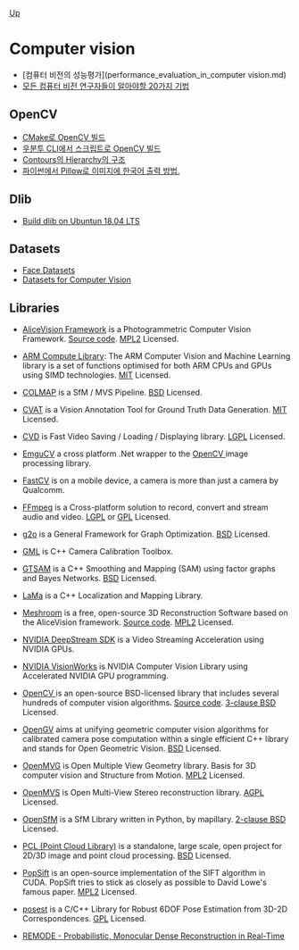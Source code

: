[Up](../index.md)

# Computer vision

- [컴퓨터 비전의 성능평가](performance_evaluation_in_computer vision.md)
- [모든 컴퓨터 비전 연구자들이 알아야할 20가지 기법](./computer_vision_20_techniques.md)

## OpenCV

- [CMake로 OpenCV 빌드](build_opencv_with_cmake.md)
- [우분투 CLI에서 스크립트로 OpenCV 빌드](build_opencv_on_ubuntu_cli_with_script.md)
- [Contours의 Hierarchy의 구조](contours_hierarchy.md)
- [파이썬에서 Pillow로 이미지에 한국어 출력 방법.](python_korean.md)

## Dlib

- [Build dlib on Ubuntun 18.04 LTS](build_dlib_on_ubuntu1804lts.md)

## Datasets

- [Face Datasets](face_datasets.md)
- [Datasets for Computer Vision](datasets.md)

## Libraries

- [AliceVision Framework](https://alicevision.org/#) is a Photogrammetric Computer Vision Framework. [Source code](https://github.com/alicevision/AliceVision). [MPL2](https://en.wikipedia.org/wiki/Mozilla_Public_License) Licensed.
- [ARM Compute Library](https://github.com/ARM-software/ComputeLibrary): The ARM Computer  Vision and Machine Learning library is a set of functions optimised for  both ARM CPUs and GPUs using SIMD technologies. [MIT](https://en.wikipedia.org/wiki/MIT_License) Licensed.
- [COLMAP](https://colmap.github.io/) is a SfM / MVS Pipeline. [BSD](https://en.wikipedia.org/wiki/BSD_licenses) Licensed.
- [CVAT](https://github.com/opencv/cvat) is a Vision Annotation Tool for Ground Truth Data Generation. [MIT](https://en.wikipedia.org/wiki/MIT_License) Licensed.
- [CVD](https://www.edwardrosten.com/cvd/cvd/html/index.html) is Fast Video Saving / Loading / Displaying library. [LGPL](https://en.wikipedia.org/wiki/GNU_Lesser_General_Public_License) Licensed.
- [EmguCV](http://www.emgu.com) a cross platform .Net wrapper to the [OpenCV ](https://opencv.org) image processing library.
- [FastCV](https://developer.qualcomm.com/software/fastcv-sdk) is on a mobile device, a camera is more than just a camera by Qualcomm.
- [FFmpeg](https://ffmpeg.org/) is a Cross-platform solution to record, convert and stream audio and video. [LGPL](https://en.wikipedia.org/wiki/GNU_Lesser_General_Public_License) or [GPL](https://en.wikipedia.org/wiki/GNU_General_Public_License) Licensed.
- [g2o](https://github.com/RainerKuemmerle/g2o) is a General Framework for Graph Optimization. [BSD](https://en.wikipedia.org/wiki/BSD_licenses) Licensed.
- [GML](http://graphics.cs.msu.ru/en/node/909) is C++ Camera Calibration Toolbox.
- [GTSAM](https://github.com/borglab/gtsam) is a C++ Smoothing and Mapping (SAM) using factor graphs and Bayes Networks. [BSD](https://en.wikipedia.org/wiki/BSD_licenses) Licensed.
- [LaMa]() is a C++ Localization and Mapping Library.
- [Meshroom](https://alicevision.org/#meshroom) is a free, open-source 3D Reconstruction Software based on the AliceVision framework. [Source code](https://github.com/alicevision/meshroom). [MPL2](https://en.wikipedia.org/wiki/Mozilla_Public_License) Licensed.
- [NVIDIA DeepStream SDK](https://developer.nvidia.com/deepstream-sdk) is a Video Streaming Acceleration using NVIDIA GPUs.
- [NVIDIA VisionWorks](https://developer.nvidia.com/embedded/visionworks) is NVIDIA Computer Vision Library using Accelerated NVIDIA GPU programming.
- [OpenCV ](https://opencv.org) is an open-source BSD-licensed library that includes several hundreds of computer vision algorithms. [Source code](https://github.com/opencv/opencv). [3-clause BSD](https://en.wikipedia.org/wiki/BSD_licenses) Licensed.
- [OpenGV](https://laurentkneip.github.io/opengv/) aims at unifying geometric computer vision algorithms for calibrated camera pose computation within a single efficient  C++ library and stands for Open Geometric Vision. [BSD](https://en.wikipedia.org/wiki/BSD_licenses) Licensed.
- [OpenMVG](https://github.com/openMVG/openMVG) is Open Multiple View Geometry library. Basis for 3D computer vision and Structure from Motion. [MPL2](https://en.wikipedia.org/wiki/Mozilla_Public_License) Licensed.
- [OpenMVS](http://cdcseacave.github.io/openMVS/) is Open Multi-View Stereo reconstruction library. [AGPL](https://en.wikipedia.org/wiki/Affero_General_Public_License) Licensed.
- [OpenSfM](https://github.com/mapillary/OpenSfM) is a SfM Library written in Python, by mapillary. [2-clause BSD](https://en.wikipedia.org/wiki/BSD_licenses) Licensed.
- [PCL (Point Cloud Library)](https://pointclouds.org/) is a standalone, large scale, open project for 2D/3D image and point cloud processing. [BSD](https://en.wikipedia.org/wiki/BSD_licenses) Licensed.
- [PopSift](https://github.com/alicevision/popsift) is an open-source implementation of the SIFT algorithm in CUDA. PopSift tries to stick as closely as possible to David Lowe's famous  paper. [MPL2](https://en.wikipedia.org/wiki/Mozilla_Public_License) Licensed.

- [posest](http://users.ics.forth.gr/~lourakis/posest/) is a C/C++ Library for Robust 6DOF Pose Estimation from 3D-2D Correspondences. [GPL](https://en.wikipedia.org/wiki/GNU_General_Public_License) Licensed.

- [REMODE - Probabilistic, Monocular Dense Reconstruction in Real-Time](http://rpg.ifi.uzh.ch/docs/ICRA14_Pizzoli.pdf)

